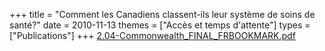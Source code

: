 +++
title = "Comment les Canadiens classent-ils leur système de soins de santé?"
date = 2010-11-13
themes = ["Accès et temps d'attente"]
types = ["Publications"]
+++
[2.04-Commonwealth_FINAL_FRBOOKMARK.pdf](/files/2.04-Commonwealth_FINAL_FRBOOKMARK.pdf)
